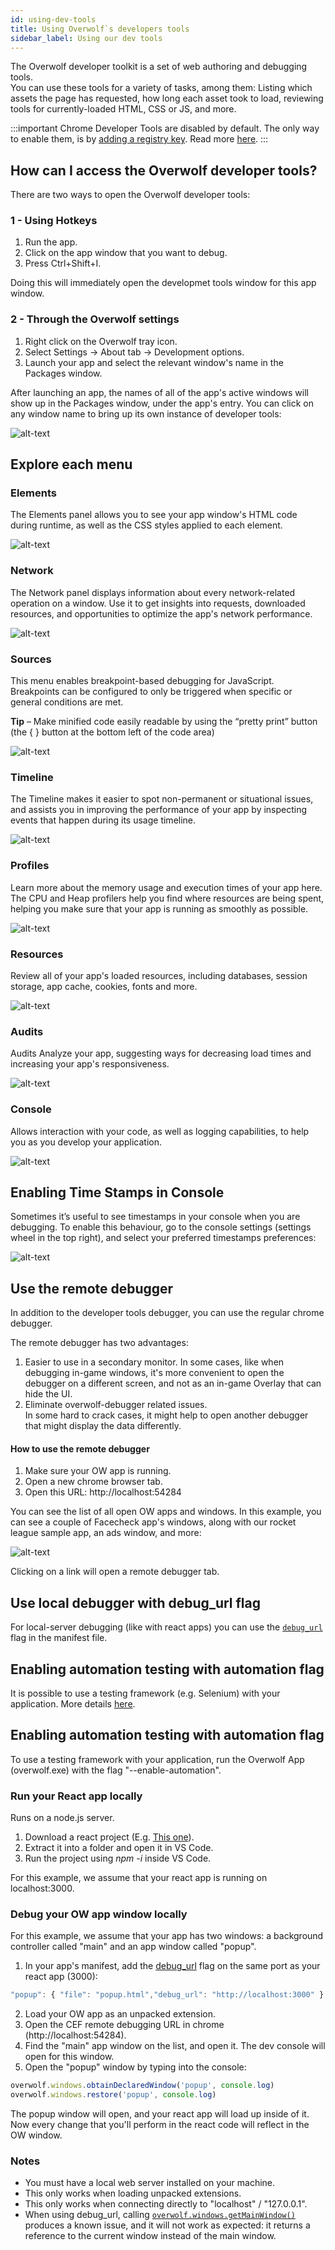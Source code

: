 ```yaml
---
id: using-dev-tools
title: Using Overwolf`s developers tools
sidebar_label: Using our dev tools
---
```


The Overwolf developer toolkit is a set of web authoring and debugging tools.  
You can use these tools for a variety of tasks, among them: Listing which assets the page has requested, how long each asset took to load, reviewing tools for currently-loaded HTML, CSS or JS, and more.

:::important
Chrome Developer Tools are disabled by default. The only way to enable them, is by [adding a registry key](../topics/enable-dev-tools#download-registry-key). Read more [here](../topics/enable-dev-tools).
:::

## How can I access the Overwolf developer tools?

There are two ways to open the Overwolf developer tools:

### 1 - Using Hotkeys

1. Run the app.
2. Click on the app window that you want to debug.
3. Press Ctrl+Shift+I.

Doing this will immediately open the developmet tools window for this app window.

### 2 - Through the Overwolf settings

1. Right click on the Overwolf tray icon.
2. Select Settings → About tab → Development options.
3. Launch your app and select the relevant window's name in the Packages window.

After launching an app, the names of all of the app's active windows will show up in the Packages window, under the app's entry. You can click on any window name to bring up its own instance of developer tools:

![alt-text](assets/dev-tools-1.jpg)

## Explore each menu

### Elements

The Elements panel allows you to see your app window's HTML code during runtime, as well as the CSS styles applied to each element.

![alt-text](assets/dev-tools-2.jpg)

### Network

The Network panel displays information about every network-related operation on a window. Use it to get insights into requests, downloaded resources, and opportunities to optimize the app's network performance.

![alt-text](assets/dev-tools-3.jpg)

### Sources

This menu enables breakpoint-based debugging for JavaScript. Breakpoints can be configured to only be triggered when specific or general conditions are met.

**Tip** – Make minified code easily readable by using the “pretty print” button (the { } button at the bottom left of the code area)

![alt-text](assets/dev-tools-4.jpg)

### Timeline

The Timeline makes it easier to spot non-permanent or situational issues, and assists you in improving the performance of your app by inspecting events that happen during its usage timeline.

![alt-text](assets/dev-tools-5.jpg)

### Profiles

Learn more about the memory usage and execution times of your app here. The CPU and Heap profilers help you find where resources are being spent, helping you make sure that your app is running as smoothly as possible.

![alt-text](assets/dev-tools-6.jpg)

### Resources

Review all of your app's loaded resources, including databases, session storage, app cache, cookies, fonts and more.

![alt-text](assets/dev-tools-7.jpg)

### Audits

Audits Analyze your app, suggesting ways for decreasing load times and increasing your app's responsiveness.

![alt-text](assets/dev-tools-8.jpg)

### Console

Allows interaction with your code, as well as logging capabilities, to help you as you develop your application.

![alt-text](assets/dev-tools-9.jpg)

## Enabling Time Stamps in Console

Sometimes it’s useful to see timestamps in your console when you are debugging.
To enable this behaviour, go to the console settings (settings wheel in the top right), and select your preferred timestamps preferences:

![alt-text](assets/dev-tools-10.png)

## Use the remote debugger

In addition to the developer tools debugger, you can use the regular chrome debugger.  

The remote debugger has two advantages:

1. Easier to use in a secondary monitor.
   In some cases, like when debugging in-game windows, it's more convenient to open the debugger on a different screen, and not as an in-game Overlay that can hide the UI.
2. Eliminate overwolf-debugger related issues.  
   In some hard to crack cases, it might help to open another debugger that might display the data differently.

  #### How to use the remote debugger

  1. Make sure your OW app is running.
  2. Open a new chrome browser tab.
  3. Open this URL: http://localhost:54284
  
You can see the list of all open OW apps and windows. In this example, you can see a couple of Facecheck app's windows, along with our rocket league sample app, an ads window, and more:

![alt-text](assets/dev-tools-11.png)

Clicking on a link will open a remote debugger tab.

## Use local debugger with debug_url flag

For local-server debugging (like with react apps) you can use the [`debug_url`](../api/manifest-json#debug_url) flag in the manifest file.

## Enabling automation testing with automation flag

It is possible to use a testing framework (e.g. Selenium) with your application. More details [here](app-automation).

## Enabling automation testing with automation flag

To use a testing framework with your application, run the Overwolf App (overwolf.exe) with the flag "--enable-automation".

### Run your React app locally

Runs on a node.js server.

1. Download a react project (E.g. [This one](https://github.com/aditya-sridhar/simple-reactjs-app)).
2. Extract it into a folder and open it in VS Code.
3. Run the project using *npm -i* inside VS Code.

For this example, we assume that your react app is running on localhost:3000.

### Debug your OW app window locally

For this example, we assume that your app has two windows: a background controller called "main" and an app window called "popup".

1. In your app's manifest, add the [debug_url](../api/manifest-json#debug_url) flag on the same port as your react app (3000):
```js
"popup": { "file": "popup.html","debug_url": "http://localhost:3000" }
```
2. Load your OW app as an unpacked extension.
3. Open the CEF remote debugging URL in chrome (http://localhost:54284).
4. Find the "main" app window on the list, and open it. The dev console will open for this window.
5. Open the "popup" window by typing into the console:
```js
overwolf.windows.obtainDeclaredWindow('popup', console.log)
overwolf.windows.restore('popup', console.log)
```
  
  The popup window will open, and your react app will load up inside of it.  
   Now every change that you'll perform in the react code will reflect in the OW window.

### Notes
* You must have a local web server installed on your machine.
* This only works when loading unpacked extensions.
* This only works when connecting directly to "localhost" / "127.0.0.1".
* When using debug_url, calling [`overwolf.windows.getMainWindow()`](../api/overwolf-windows#getmainwindow) produces a known issue, and it will not work as expected: it returns a reference to the current window instead of the main window.
